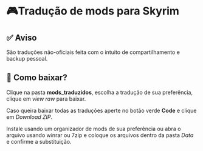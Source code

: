 # 🎮Tradução de mods para Skyrim
## ✅ Aviso
São traduções não-oficiais feita com o intuito de compartilhamento e backup pessoal.
## 💽 Como baixar?
Clique na pasta **mods_traduzidos**, escolha a tradução de sua preferência, clique em _view raw_ para baixar.

Caso queira baixar todas as traduções aperte no botão verde **Code** e clique em *Download ZIP*.

Instale usando um organizador de mods de sua preferência ou abra o arquivo usando winrar ou 7zip e coloque os arquivos dentro da pasta _Data_ e confirme a substituição.
